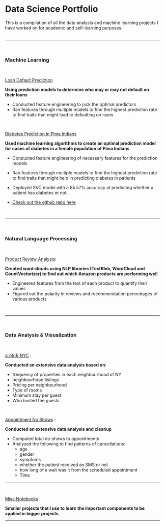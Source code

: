 # Data Science Portfolio
This is a compilation of all the data analysis and machine learning projects I have worked on for academic and self-learning purposes.
<br />
<br />

------------------------------------------------------------------------------------------------------------------------
<br />

### Machine Learning

<br />

[Loan Default Prediction](https://github.com/darkMatterChimpanzee/Data-Science-Portfolio/tree/main/Predicting%20Loan%20Defaults)

<b>Using prediction models to determine who may or may not default on their loans</b>

- Conducted feature engineering to pick the optimal predictors
- Ran features through multiple models to find the highest prediction rate to find traits that might lead to defaulting on loans

<br />

[Diabetes Prediction in Pima Indians](https://diabetes-prediction-dmchimp.herokuapp.com/)

<b>Used machine learning algorithms to create an optimal prediction model for cases of diabetes in a female population of Pima Indians</b>

- Conducted feature engineering of necessary features for the prediction models 
- Ran features through multiple models to find the highest prediction rate to find traits that might help in predicting diabetes in patients
- Deployed SVC model with a 85.57% accuracy at predicting whether a patient has diabetes or not.

- [Check out the github repo here](https://github.com/darkMatterChimpanzee/Data-Science-Portfolio/tree/main/Diabetes%20Prediction%20in%20Pima%20Indians)

<br />

------------------------------------------------------------------------------------------------------------------------
<br />

### Natural Language Processing

<br />

[Product Review Analysis](https://github.com/darkMatterChimpanzee/Data-Science-Portfolio/tree/main/Product%20Review%20Analysis):

<b>Created word clouds using NLP libraries (TextBlob, WordCloud and CountVectorizer) to find out which Amazon products are performing well</b>
  - Engineered features from the text of each product to quantify their values
  - Figured out the polarity in reviews and recommendation percentages of various products

<br />

------------------------------------------------------------------------------------------------------------------------
<br />

### Data Analysis & Visualization

<br />

[airBnB NYC](https://github.com/darkMatterChimpanzee/Data-Science-Portfolio/tree/main/airBNB%20house%20prices%20analysis) : 

<b>Conducted an extensive data analysis based on: </b>
- frequency of properties in each neighbourhood of NY
- neighbourhood listings
- Pricing per neighbourhood
- Type of rooms 
- Minimum stay per guest
- Who hosted the guests


<br />

[Appointment No Shows](https://github.com/darkMatterChimpanzee/Data-Science-Portfolio/tree/main/Appointment%20No-Shows) :

<b>Conducted an extensive data analysis and cleanup </b>
- Computed total no-shows to appointments
- Analyzed the following to find patterns of cancellations: 
  - age
  - gender
  - symptoms
  - whether the patient received an SMS or not 
  - how long of a wait was it from the scheduled appointment
  - Time


------------------------------------------------------------------------------------------------------------------------
<br />

[Misc Notebooks](https://github.com/darkMatterChimpanzee/Data-Science-Portfolio/tree/main/misc_notebooks/)

<b>Smaller projects that I use to learn the important components to be applied in bigger projects</b>


------------------------------------------------------------------------------------------------------------------------
<br />

